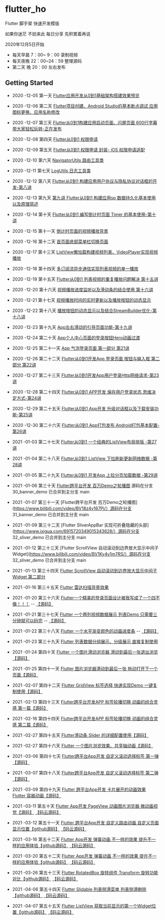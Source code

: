 # flutter_ho

Flutter 脚手架 快速开发模版

 如果你迷茫 不妨来此 每日分享 先积累着再说

2020年12月5日开始

*  每天早晨 7：00~ 9：00 录制视频
*  每天夜晚 22：00~24：59 整理源码
*  第二天 晚 20：00 左右发布   

## Getting Started

*  2020 -12-05  第一天 [Flutter应用开发从0到1基础架构搭建效果预览](https://www.bilibili.com/video/BV1rZ4y1G7cK/)
*  2020 -12-06  第二天 [Flutter项目创建、Android Studio的基本断点调试 应用图标更换、应用名称修改](https://www.bilibili.com/video/BV1pt4y1Y7F8/)
*  2020 -12-07  第三天 [Flutter从0到1构建应用启动页面、闪屏页面 600行字幕 带大家轻松玩转-正在发布](https://www.bilibili.com/video/BV1VA41147WG/)
*  2020 -12-08  第四天 [Flutter从0到1 权限申请 ](https://www.bilibili.com/video/BV1jK4y1L795/)
*  2020 -12-09  第五天 [Flutter从0到1 权限申请 封装- iOS 权限申请适配](https://www.bilibili.com/video/BV1654y147Fr/)
*  2020 -12-10  第六天 [NavigatorUtils 路由工具类](https://www.bilibili.com/video/BV1VA41147WG/)
*  2020 -12-11  第七天 [ LogUtils 日志工具类](https://www.bilibili.com/video/BV1VA41147WG/)

*  2020 -12-12  第八天 [Flutter从0到1 构建应用用户协议与隐私协议对话框的开发-第八讲](https://www.bilibili.com/video/BV1Bi4y1571R/)
*  2020 -12-13  第九天 [第九讲 Flutter从0到1 构建应用sp 数据持久化基本使用以及原理简述](https://www.bilibili.com/video/BV1Wt4y1k7py/)
*  2020 -12-14  第十天 [ Flutter从0到1 编写倒计时页面 Timer 的基本使用-第十讲 ](https://www.bilibili.com/video/BV1pz4y1r7CS/)
*  2020 -12-15  第十一天 [ 倒计时页面的视频播放背景 ](https://www.bilibili.com/video/BV1D64y1f7re/)
*  2020 -12-16  第十二天 [ 首页面底部菜单栏切换页面](https://www.bilibili.com/video/BV1fh411Z7bX/)
*  2020 -12-17  第十三天 [ ListView懒加载构建视频列表、VideoPlayer实现视频播放](https://www.bilibili.com/video/BV16T4y1M7wh/)
*  2020 -12-18  第十四天 [ 多订阅流异步通信实现列表视频的单一播放](https://www.bilibili.com/video/BV16T4y1M7wh/)

*  2020 -12-19  第十五天 [Flutter从0到1 列表视频的重复播放问题解决 第十五讲](https://www.bilibili.com/video/BV1wz4y1r7QL/)
*  2020 -12-20  第十六天 [ 视频播放进度监听以及滑动条的结合使用 第十六讲](https://www.bilibili.com/video/BV1va4y1H7Po/)
*  2020 -12-21  第十七天 [视频播放时间的实时更新以及播放按钮的动态显示](https://www.bilibili.com/video/BV1ea4y1H7zP/)
*  2020 -12-22  第十八天 [播放按钮的动态显示以及结合StreamBuilder优化-第十八讲](https://www.bilibili.com/video/BV1op4y1z7TC/)
*  2020 -12-23 第十九天 [App左右滑动的引导页面功能-第十九讲](https://www.bilibili.com/video/BV1aK4y1V7Sw/)


*  2020 -12-24  第二十天 [App个人中心页面的登录按钮Hero动画过渡](https://www.bilibili.com/video/BV1ez4y1r7da/)
*  2020 -12-25  第二十一天 [App 气泡登录页面 第一部分 第21讲](https://www.bilibili.com/video/BV1iA411p7jy/)
*  2020 -12-26  第二十二天 [Flutter从0到1开发App 登录页面 按钮与输入框 第二部分 第22讲](https://www.bilibili.com/video/BV1k5411H7Nt/)
*  2020 -12-27  第二十三天 [Flutter从0到1开发App用户登录Http网络请求-第23讲](https://www.bilibili.com/video/BV1kK4y1V72F/)

*  2020 -12-28  第二十四天 [Flutter从0到1 APP开发 保存用户登录状态 思维决定方式-第24讲](https://www.bilibili.com/video/BV1zt4y167oo/)
*  2020 -12-29  第二十五天 [Flutter从0到1 App开发 升级对话框以及下载安装功能-第25讲](https://www.bilibili.com/video/BV1ba4y1p7xL/)
*  2020 -12-30  第二十六天 [Flutter从0到1 App打包发布 Android打包基本配置-第26讲](https://www.bilibili.com/video/BV1PK4y157B3/)


*  2021 -01-03  第二十七天 [Flutter从0到1 一个经典的ListView布局排版 -第27讲](https://www.bilibili.com/video/BV1vp4y1B7X1/)
*  2021 -01-04  第二十八天 [Flutter从0到1 ListView 下拉刷新更新网络数据 -第28讲](https://www.bilibili.com/video/BV1G54y147v6)
*  2021 -01-05  第二十九天 [Flutter从0到1 开发App 上拉分页加载数据 -第29讲](https://www.bilibili.com/video/BV1ry4y127Ae/)

* 2021 -01-06 第三十天 [Flutter跨平台开发 百万Demo之轮播图](https://www.bilibili.com/video/BV1BU4y1x7ej/)  源码在分支 30_banner_demo 已合并到主分支 main
* 2021 -01-07 第三十一天 [Flutter跨平台开发 百万Demo之轮播图](https://www.bilibili.com/video/BV18z4y167Pj/）源码在分支 31_banner_demo 已合并到主分支 main
* 2021 -01-09 第三十二天 [Flutter SliverAppBar 实现可折叠隐藏的头部](https://www.ixigua.com/6915720349015343628/）源码在分支 32_sliver_demo 已合并到主分支 main

* 2021 -01-12 第三十三天 [Flutter ScrollView 自动滚动到边界放大显示中间子Widget](https://www.bilibili.com/video/BV1Ky4y1m7RS/）源码在分支 32_sliver_demo 已合并到主分支 main
* 2021 -01-13 第三十四天 [Flutter ScrollView 自动滚动到边界放大显示中间子Widget 第二部分](https://www.bilibili.com/video/BV12h411276S/)
* 2021 -01-16 第三十五天 [Flutter 雷达扫描背景效果](https://www.bilibili.com/video/BV11A411H7jE/)

* 2021 -01-20 第三十六天 [Flutter一个精美的登录页面设计被我写成了一个四不像！！！](https://www.bilibili.com/video/BV1D5411E79Z/) -- [【源码】](https://github.com/zhaolongs/flutter-ho/blob/main/lib/src/pages/demo/demo_login.dart)
* 2021 -01-21 第三十七天 [Flutter 一个两列视频数据展示 列表Demo 只需要三分钟就可以码完](https://www.bilibili.com/video/BV1dz4y1S7E2) -- [【源码】](https://github.com/zhaolongs/flutter-ho/blob/main/lib/src/pages/demo/demo_video_list.dart)

* 2021 -01-22 第三十八天 [Flutter 一个水平渐变颜色的动画进度条](https://www.bilibili.com/video/BV19f4y1k72K/) -- [【源码】](https://github.com/zhaolongs/flutter-ho/blob/main/lib/src/pages/demo/demo_progress.dart)
* 2021 -01-23 第三十九天 [Flutter 列表数据分组展示、分级展示 直接复制使用](https://www.zhihu.com/zvideo/1336369463822979072)
* 2021 -01-24 第四十天 [Flutter 一个图片滑动浏览器 滑动到最后一张退出浏览](https://www.zhihu.com/zvideo/1336809945681829889)[【源码】](https://github.com/zhaolongs/flutter-ho/blob/main/lib/src/pages/demo/demo1/demo_image_scan_main_page.dart)
* 2021 -01-25 第四十一天 [Flutter 图片浏览器滑动到最后一张 拖动打开下一个页面](https://www.zhihu.com/zvideo/1336809945681829889)[【源码】](https://github.com/zhaolongs/flutter-ho/blob/main/lib/src/pages/demo/demo1/demo_image_scan_main_page.dart)


* 2021 -02-07 第四十二天 [Flutter GridView 标签选择 快速实现Demo 一键复制使用](https://www.zhihu.com/zvideo/1336809945681829889)[【源码】](https://github.com/zhaolongs/flutter-ho/tree/main/lib/src/pages/demo/demo3)
* 2021 -02-13 第四十三天 [Flutter跨平台开发APP 标签轮播切换 动画的组合灵感 第一篇](https://www.ixigua.com/6928734297964675592)[【源码】](https://github.com/zhaolongs/flutter-ho/tree/main/lib/src/pages/demo/demo4)
* 2021 -02-16 第四十四天 [Flutter跨平台开发APP 标签轮播切换 动画的组合灵感 第二篇](https://www.ixigua.com/6929107103776768516)[【源码】](https://github.com/zhaolongs/flutter-ho/tree/main/lib/src/pages/demo/demo4)
* 2021 -02-27 第四十五天 [Flutter滑动条 Slider 的详细配置使用](https://www.ixigua.com/6933784858019758595)[【源码】](https://github.com/zhaolongs/flutter-ho/blob/main/lib/src/pages/demo/demo5/slider_demo_page.dart)
* 2021 -02-27 第四十六天 [Flutter 一个图片浏览效果、共享轴动画](https://www.ixigua.com/6934297501512139276)[【源码】](https://github.com/zhaolongs/flutter-ho/blob/main/lib/src/pages/demo/demo6)


* 2021 -03-06 第四十七天 [Flutter跨平台App开发 自定义滚动选择标签 第一弹](https://www.zhihu.com/zvideo/1351533700161658880)[【源码】](https://github.com/zhaolongs/flutter-ho/blob/main/lib/src/pages/demo/demo7)
* 2021 -03-07 第四十八天 [Flutter跨平台App开发 自定义滚动选择标签 第二弹](https://www.zhihu.com/zvideo/1351534092543037440)[【源码】](https://github.com/zhaolongs/flutter-ho/blob/main/lib/src/pages/demo/demo7)

* 2021 -03-09 第四十九天 [Flutter 跨平台App开发 卡片展开的动画效果 Flutter 容器动画](https://www.zhihu.com/zvideo/1352926921022480384)[【源码】](https://github.com/zhaolongs/flutter-ho/blob/main/lib/src/pages/demo/demo8/animation_1_expand_card.dart)
* 2021 -03-11 第五十天 [Flutter App开发 PageView 动画图片浏览器 微动画视觉](https://www.zhihu.com/zvideo/1353261640809287680)[【源码】](https://github.com/zhaolongs/flutter-ho/blob/main/lib/src/pages/demo/demo8/animation_2_pageview_image.dart) [【码云源码】](https://gitee.com/android.long/flutter-ho/blob/main/lib/src/pages/demo/demo8/animation_2_pageview_image.dart)
* 2021 -03-12 第五十一天 [Flutter 跨平台App开发 自定义路由动画 自定义页面显示位置](https://www.zhihu.com/zvideo/1353620887812374528)[【github源码】](https://github.com/zhaolongs/flutter-ho/blob/main/lib/src/pages/demo/demo8/animation_3_grid_image.dart)  [【码云源码】](https://gitee.com/android.long/flutter-ho/blob/main/lib/src/pages/demo/demo8/animation_3_grid_image.dart)


* 2021 -03-16 第五十二天 [Flutter App开发 弹簧动画 不一样的效果 提升不一样的应用体验](https://www.ixigua.com/6940045441522205221)[【github源码】](https://github.com/zhaolongs/flutter-ho/blob/main/lib/src/pages/demo/demo9/animation_4_list_image.dart)  [【码云源码】](https://gitee.com/android.long/flutter-ho/blob/main/lib/src/pages/demo/demo9/animation_4_list_image.dart)
* 2021 -03-20 第五十二天 [Flutter App开发 弹簧动画 不一样的效果 提升不一样的应用体验](https://www.ixigua.com/6940045441522205221)[【github源码】](https://github.com/zhaolongs/flutter-ho/blob/main/lib/src/pages/demo/demo10/segment_demo.dart)  [【码云源码】](https://gitee.com/android.long/flutter-ho/blob/main/lib/src/pages/demo/demo10/segment_demo.dart)
* 2021 -03-26 第五十三天 [Flutter RotatedBox 旋转组件 Transform 旋转功能对比](https://www.zhihu.com/zvideo/1359188125491826688)[【github源码】](https://github.com/zhaolongs/flutter-ho/blob/main/lib/src/pages/demo/widget/demo_RotatedBox.dart)  [【码云源码】](https://gitee.com/android.long/flutter-ho/blob/main/lib/src/pages/demo/widget/demo_RotatedBox.dart)

* 2021 -04-06 第五十四天 [Flutter Slidable 列表侧滑菜单 列表侧滑删除](https://www.zhihu.com/zvideo/1359188125491826688)[【github源码】](https://github.com/zhaolongs/flutter-ho/blob/main/lib/src/pages/demo/widget/demo_Slidable.dart)  [【码云源码】](https://gitee.com/android.long/flutter-ho/blob/main/lib/src/pages/demo/widget/demo_Slidable.dart)
* 2021 -04-07 第五十五天 [Flutter ListView 获取当前显示的第一个Widget位置](https://www.zhihu.com/zvideo/1363212102656757760)[【github源码】](https://github.com/zhaolongs/flutter-ho/blob/main/lib/src/pages/demo/demo14/demo_ListViewFag.dart)  [【码云源码】](https://gitee.com/android.long/flutter-ho/blob/main/lib/src/pages/demo/demo14/demo_ListViewFag.dart)


